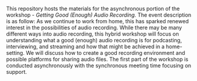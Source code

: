This repository hosts the materials for the asynchronous portion of the workshop - *Getting Good (Enough) Audio Recording.* The event description is as follow:
As we continue to work from home, this has sparked renewed interest in the possibilities of audio recording. While there may be many different ways into audio recording, this hybrid workshop will focus on understanding what a good (enough) audio recording is for podcasting, interviewing, and streaming and how that might be achieved in a home-setting. We will discuss how to create a good recording environment and possible platforms for sharing audio files. The first part of the workshop is conducted asynchronously with the synchronous meeting time focusing on support.
